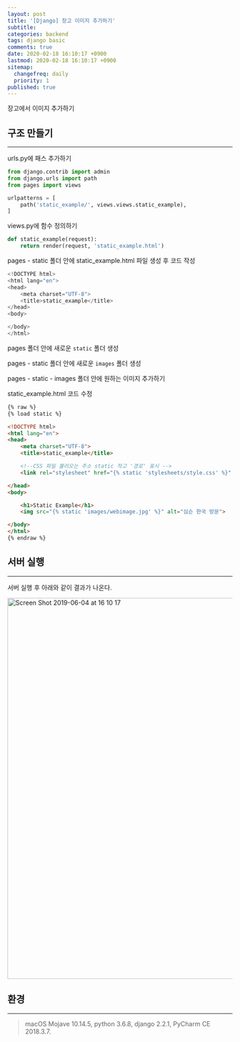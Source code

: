 ```yaml
---
layout: post
title: '[Django] 장고 이미지 추가하기'
subtitle: 
categories: backend
tags: django basic
comments: true
date: 2020-02-18 16:10:17 +0900
lastmod: 2020-02-18 16:10:17 +0900
sitemap:
  changefreq: daily
  priority: 1
published: true
---
```




장고에서 이미지 추가하기<br/>

## 구조 만들기
---
urls.py에 패스 추가하기<br/>

```python
from django.contrib import admin
from django.urls import path
from pages import views

urlpatterns = [
    path('static_example/', views.views.static_example),
]
```

views.py에 함수 정의하기<br/>

```python
def static_example(request):
    return render(request, 'static_example.html')
```

pages - static 폴더 안에 static_example.html 파일 생성 후 코드 작성<br/>

```python
<!DOCTYPE html>
<html lang="en">
<head>
    <meta charset="UTF-8">
    <title>static_example</title>
</head>
<body>

</body>
</html>
```

pages 폴더 안에 새로운 `static` 폴더 생성<br/>

pages - static 폴더 안에 새로운 `images` 폴더 생성<br/>

pages - static - images 폴더 안에 원하는 이미지 추가하기<br/>

static_example.html 코드 수정<br/>

```html
{% raw %}
{% load static %}

<!DOCTYPE html>
<html lang="en">
<head>
    <meta charset="UTF-8">
    <title>static_example</title>

    <!--CSS 파일 불러오는 주소 static 적고 '경로' 표시 -->
    <link rel="stylesheet" href="{% static 'stylesheets/style.css' %}" type="text/css">

</head>
<body>

    <h1>Static Example</h1>
    <img src="{% static 'images/webimage.jpg' %}" alt="심슨 한국 방문">

</body>
</html>
{% endraw %}
```

## 서버 실행
---
서버 실행 후 아래와 같이 결과가 나온다.<br/>

<img width="853" alt="Screen Shot 2019-06-04 at 16 10 17" src="https://user-images.githubusercontent.com/46523571/58858782-4f70c700-86e3-11e9-94b2-922368f9274b.png"><br/>





## 환경
---
> macOS Mojave 10.14.5, 
> python 3.6.8, 
> django 2.2.1, 
> PyCharm CE 2018.3.7.